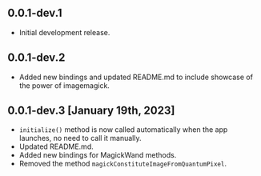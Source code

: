 ## 0.0.1-dev.1

* Initial development release.

## 0.0.1-dev.2

* Added new bindings and updated README.md to include showcase of the power of imagemagick.

## 0.0.1-dev.3 [January 19th, 2023]

* `initialize()` method is now called automatically when the app launches,
no need to call it manually.
* Updated README.md.
* Added new bindings for MagickWand methods. 
* Removed the method `magickConstituteImageFromQuantumPixel`.